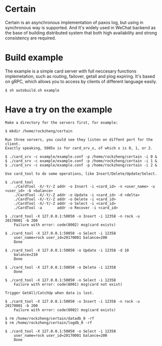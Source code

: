 # Certain

Certain is an asynchronous implementation of paxos log, but using in synchronous way is supported. And It's widely used in WeChat backend as the base of building distributed system that both high availability and strong consistency are required.

# Build example

The example is a simple card server with full neccesary functions implemetation, such as routing, failover, getall and plog expiring. It's based on gRPC, which allows you to access by clients of different language easily.

    $ sh autobuild.sh example

# Have a try on the example

    Make a directory for the servers first, for example:

    $ mkdir /home/rockzheng/certain

    Run three servers, you could see they listen on diffent port for the client.
    Exactly speaking, 5005x is for card_srv_x, of which x is 0, 1, or 2.

    $ ./card_srv -c example/example.conf -p /home/rockzheng/certain -i 0 &
    $ ./card_srv -c example/example.conf -p /home/rockzheng/certain -i 1 &
    $ ./card_srv -c example/example.conf -p /home/rockzheng/certain -i 2 &

    Use card_tool to do some operations, like Insert/Delete/Update/Select.

    $ ./card_tool
        ./CardTool -X/-Y/-Z addr -o Insert -i <card_id> -n <user_name> -u <user_id> -b <balance>
        ./CardTool -X/-Y/-Z addr -o Update -i <card_id> -d <delta>
        ./CardTool -X/-Y/-Z addr -o Delete -i <card_id>
        ./CardTool -X/-Y/-Z addr -o Select -i <card_id>
        ./CardTool -a       addr -o Recover -i <card_id>

    $ ./card_tool -X 127.0.0.1:50050 -o Insert -i 12358 -n rock -u 20170001 -b 200
        Failure with error: code(8002) msg(card exists)

    $ ./card_tool -X 127.0.0.1:50050 -o Select -i 12358
        user_name=rock user_id=20170001 balance=200
        Done

    $ ./card_tool -X 127.0.0.1:50050 -o Update -i 12358 -d 10
        balance=210
        Done

    $ ./card_tool -X 127.0.0.1:50050 -o Delete -i 12358
        Done

    $ ./card_tool -X 127.0.0.1:50050 -o Select -i 12358
        Failure with error: code(8001) msg(card not exist)

    Trigger GetAll/CatchUp when data is lost.

    $ ./card_tool -X 127.0.0.1:50050 -o Insert -i 12358 -n rock -u 20170001 -b 200
        Failure with error: code(8002) msg(card exists)

    $ rm /home/rockzheng/certain/datadb_0 -rf
    $ rm /home/rockzheng/certain/logdb_0 -rf

    $ ./card_tool -X 127.0.0.1:50050 -o Select -i 12358
        user_name=rock user_id=20170001 balance=200
        Done

